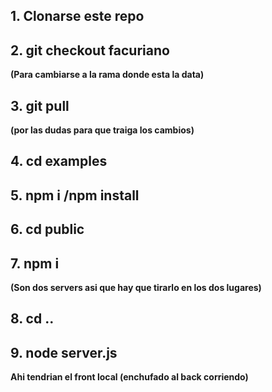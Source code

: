 ## 1. Clonarse este repo

## 2. git checkout facuriano 
**(Para cambiarse a la rama donde esta la data)**

## 3. git pull
**(por las dudas para que traiga los cambios)**

## 4. cd examples

## 5. npm i /npm install

## 6. cd public

## 7. npm i
**(Son dos servers asi que hay que tirarlo en los dos lugares)**

## 8. cd ..

## 9. node server.js

**Ahi tendrian el front local (enchufado al back corriendo)**